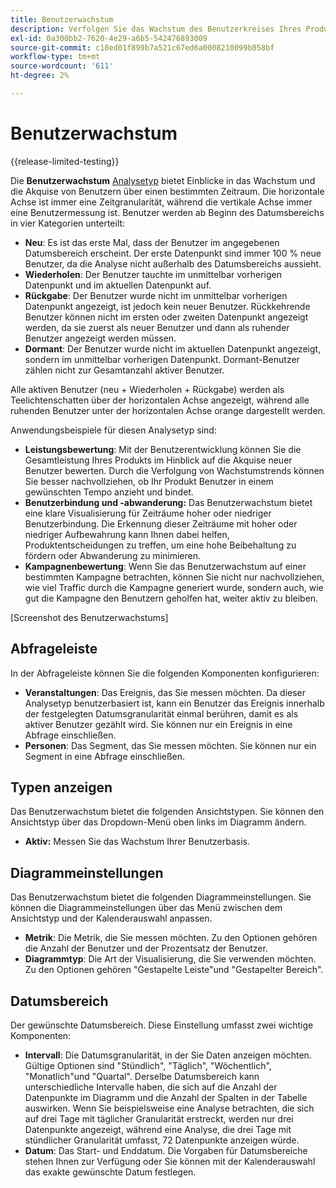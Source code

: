 ```yaml
---
title: Benutzerwachstum
description: Verfolgen Sie das Wachstum des Benutzerkreises Ihres Produkts.
exl-id: 0a300bb2-7620-4e29-a6b5-542476893009
source-git-commit: c18ed01f899b7a521c67ed6a0008210099b858bf
workflow-type: tm+mt
source-wordcount: '611'
ht-degree: 2%

---
```


# Benutzerwachstum

{{release-limited-testing}}

Die **Benutzerwachstum** [Analysetyp](overview.md) bietet Einblicke in das Wachstum und die Akquise von Benutzern über einen bestimmten Zeitraum. Die horizontale Achse ist immer eine Zeitgranularität, während die vertikale Achse immer eine Benutzermessung ist. Benutzer werden ab Beginn des Datumsbereichs in vier Kategorien unterteilt:

* **Neu**: Es ist das erste Mal, dass der Benutzer im angegebenen Datumsbereich erscheint. Der erste Datenpunkt sind immer 100 % neue Benutzer, da die Analyse nicht außerhalb des Datumsbereichs aussieht.
* **Wiederholen**: Der Benutzer tauchte im unmittelbar vorherigen Datenpunkt und im aktuellen Datenpunkt auf.
* **Rückgabe**: Der Benutzer wurde nicht im unmittelbar vorherigen Datenpunkt angezeigt, ist jedoch kein neuer Benutzer. Rückkehrende Benutzer können nicht im ersten oder zweiten Datenpunkt angezeigt werden, da sie zuerst als neuer Benutzer und dann als ruhender Benutzer angezeigt werden müssen.
* **Dormant**: Der Benutzer wurde nicht im aktuellen Datenpunkt angezeigt, sondern im unmittelbar vorherigen Datenpunkt. Dormant-Benutzer zählen nicht zur Gesamtanzahl aktiver Benutzer.

Alle aktiven Benutzer (neu + Wiederholen + Rückgabe) werden als Teelichtenschatten über der horizontalen Achse angezeigt, während alle ruhenden Benutzer unter der horizontalen Achse orange dargestellt werden.

Anwendungsbeispiele für diesen Analysetyp sind:

* **Leistungsbewertung**: Mit der Benutzerentwicklung können Sie die Gesamtleistung Ihres Produkts im Hinblick auf die Akquise neuer Benutzer bewerten. Durch die Verfolgung von Wachstumstrends können Sie besser nachvollziehen, ob Ihr Produkt Benutzer in einem gewünschten Tempo anzieht und bindet.
* **Benutzerbindung und -abwanderung:** Das Benutzerwachstum bietet eine klare Visualisierung für Zeiträume hoher oder niedriger Benutzerbindung. Die Erkennung dieser Zeiträume mit hoher oder niedriger Aufbewahrung kann Ihnen dabei helfen, Produktentscheidungen zu treffen, um eine hohe Beibehaltung zu fördern oder Abwanderung zu minimieren.
* **Kampagnenbewertung**: Wenn Sie das Benutzerwachstum auf einer bestimmten Kampagne betrachten, können Sie nicht nur nachvollziehen, wie viel Traffic durch die Kampagne generiert wurde, sondern auch, wie gut die Kampagne den Benutzern geholfen hat, weiter aktiv zu bleiben.

[Screenshot des Benutzerwachstums]

## Abfrageleiste

In der Abfrageleiste können Sie die folgenden Komponenten konfigurieren:

* **Veranstaltungen**: Das Ereignis, das Sie messen möchten. Da dieser Analysetyp benutzerbasiert ist, kann ein Benutzer das Ereignis innerhalb der festgelegten Datumsgranularität einmal berühren, damit es als aktiver Benutzer gezählt wird. Sie können nur ein Ereignis in eine Abfrage einschließen.
* **Personen**: Das Segment, das Sie messen möchten. Sie können nur ein Segment in eine Abfrage einschließen.

## Typen anzeigen

Das Benutzerwachstum bietet die folgenden Ansichtstypen. Sie können den Ansichtstyp über das Dropdown-Menü oben links im Diagramm ändern.

* **Aktiv:** Messen Sie das Wachstum Ihrer Benutzerbasis.

## Diagrammeinstellungen

Das Benutzerwachstum bietet die folgenden Diagrammeinstellungen. Sie können die Diagrammeinstellungen über das Menü zwischen dem Ansichtstyp und der Kalenderauswahl anpassen.

* **Metrik**: Die Metrik, die Sie messen möchten. Zu den Optionen gehören die Anzahl der Benutzer und der Prozentsatz der Benutzer.
* **Diagrammtyp**: Die Art der Visualisierung, die Sie verwenden möchten. Zu den Optionen gehören &quot;Gestapelte Leiste&quot;und &quot;Gestapelter Bereich&quot;.

## Datumsbereich

Der gewünschte Datumsbereich. Diese Einstellung umfasst zwei wichtige Komponenten:

* **Intervall**: Die Datumsgranularität, in der Sie Daten anzeigen möchten. Gültige Optionen sind &quot;Stündlich&quot;, &quot;Täglich&quot;, &quot;Wöchentlich&quot;, &quot;Monatlich&quot;und &quot;Quartal&quot;. Derselbe Datumsbereich kann unterschiedliche Intervalle haben, die sich auf die Anzahl der Datenpunkte im Diagramm und die Anzahl der Spalten in der Tabelle auswirken. Wenn Sie beispielsweise eine Analyse betrachten, die sich auf drei Tage mit täglicher Granularität erstreckt, werden nur drei Datenpunkte angezeigt, während eine Analyse, die drei Tage mit stündlicher Granularität umfasst, 72 Datenpunkte anzeigen würde.
* **Datum**: Das Start- und Enddatum. Die Vorgaben für Datumsbereiche stehen Ihnen zur Verfügung oder Sie können mit der Kalenderauswahl das exakte gewünschte Datum festlegen.
